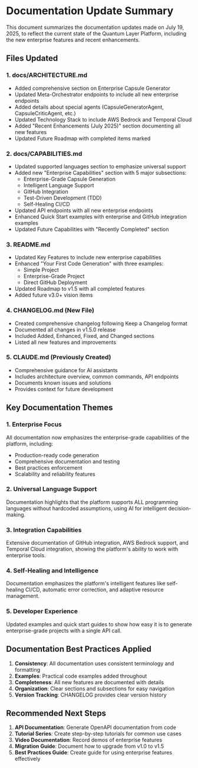 # Documentation Update Summary

This document summarizes the documentation updates made on July 19, 2025, to reflect the current state of the Quantum Layer Platform, including the new enterprise features and recent enhancements.

## Files Updated

### 1. **docs/ARCHITECTURE.md**
- Added comprehensive section on Enterprise Capsule Generator
- Updated Meta-Orchestrator endpoints to include all new enterprise endpoints
- Added details about special agents (CapsuleGeneratorAgent, CapsuleCriticAgent, etc.)
- Updated Technology Stack to include AWS Bedrock and Temporal Cloud
- Added "Recent Enhancements (July 2025)" section documenting all new features
- Updated Future Roadmap with completed items marked

### 2. **docs/CAPABILITIES.md**
- Updated supported languages section to emphasize universal support
- Added new "Enterprise Capabilities" section with 5 major subsections:
  - Enterprise-Grade Capsule Generation
  - Intelligent Language Support
  - GitHub Integration
  - Test-Driven Development (TDD)
  - Self-Healing CI/CD
- Updated API endpoints with all new enterprise endpoints
- Enhanced Quick Start examples with enterprise and GitHub integration examples
- Updated Future Capabilities with "Recently Completed" section

### 3. **README.md**
- Updated Key Features to include new enterprise capabilities
- Enhanced "Your First Code Generation" with three examples:
  - Simple Project
  - Enterprise-Grade Project
  - Direct GitHub Deployment
- Updated Roadmap to v1.5 with all completed features
- Added future v3.0+ vision items

### 4. **CHANGELOG.md** (New File)
- Created comprehensive changelog following Keep a Changelog format
- Documented all changes in v1.5.0 release
- Included Added, Enhanced, Fixed, and Changed sections
- Listed all new features and improvements

### 5. **CLAUDE.md** (Previously Created)
- Comprehensive guidance for AI assistants
- Includes architecture overview, common commands, API endpoints
- Documents known issues and solutions
- Provides context for future development

## Key Documentation Themes

### 1. **Enterprise Focus**
All documentation now emphasizes the enterprise-grade capabilities of the platform, including:
- Production-ready code generation
- Comprehensive documentation and testing
- Best practices enforcement
- Scalability and reliability features

### 2. **Universal Language Support**
Documentation highlights that the platform supports ALL programming languages without hardcoded assumptions, using AI for intelligent decision-making.

### 3. **Integration Capabilities**
Extensive documentation of GitHub integration, AWS Bedrock support, and Temporal Cloud integration, showing the platform's ability to work with enterprise tools.

### 4. **Self-Healing and Intelligence**
Documentation emphasizes the platform's intelligent features like self-healing CI/CD, automatic error correction, and adaptive resource management.

### 5. **Developer Experience**
Updated examples and quick start guides to show how easy it is to generate enterprise-grade projects with a single API call.

## Documentation Best Practices Applied

1. **Consistency**: All documentation uses consistent terminology and formatting
2. **Examples**: Practical code examples added throughout
3. **Completeness**: All new features are documented with details
4. **Organization**: Clear sections and subsections for easy navigation
5. **Version Tracking**: CHANGELOG provides clear version history

## Recommended Next Steps

1. **API Documentation**: Generate OpenAPI documentation from code
2. **Tutorial Series**: Create step-by-step tutorials for common use cases
3. **Video Documentation**: Record demos of enterprise features
4. **Migration Guide**: Document how to upgrade from v1.0 to v1.5
5. **Best Practices Guide**: Create guide for using enterprise features effectively